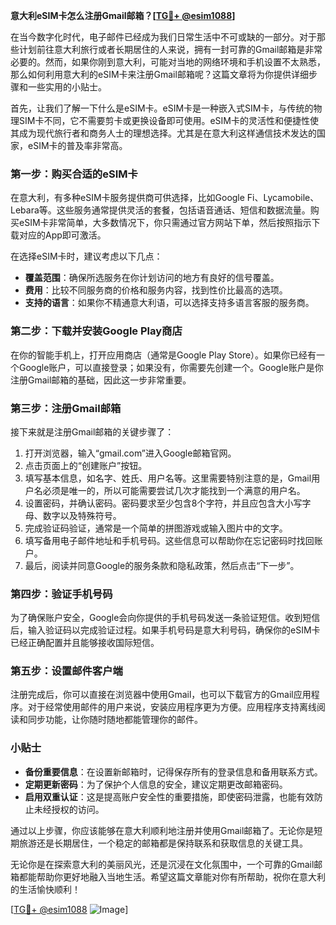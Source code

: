 **意大利eSIM卡怎么注册Gmail邮箱？[[TG💪+ @esim1088](https://t.me/s/esim1088)]**

在当今数字化时代，电子邮件已经成为我们日常生活中不可或缺的一部分。对于那些计划前往意大利旅行或者长期居住的人来说，拥有一封可靠的Gmail邮箱是非常必要的。然而，如果你刚到意大利，可能对当地的网络环境和手机设置不太熟悉，那么如何利用意大利的eSIM卡来注册Gmail邮箱呢？这篇文章将为你提供详细步骤和一些实用的小贴士。

首先，让我们了解一下什么是eSIM卡。eSIM卡是一种嵌入式SIM卡，与传统的物理SIM卡不同，它不需要剪卡或更换设备即可使用。eSIM卡的灵活性和便捷性使其成为现代旅行者和商务人士的理想选择。尤其是在意大利这样通信技术发达的国家，eSIM卡的普及率非常高。

### 第一步：购买合适的eSIM卡

在意大利，有多种eSIM卡服务提供商可供选择，比如Google Fi、Lycamobile、Lebara等。这些服务通常提供灵活的套餐，包括语音通话、短信和数据流量。购买eSIM卡非常简单，大多数情况下，你只需通过官方网站下单，然后按照指示下载对应的App即可激活。

在选择eSIM卡时，建议考虑以下几点：

- **覆盖范围**：确保所选服务在你计划访问的地方有良好的信号覆盖。
- **费用**：比较不同服务商的价格和服务内容，找到性价比最高的选项。
- **支持的语言**：如果你不精通意大利语，可以选择支持多语言客服的服务商。

### 第二步：下载并安装Google Play商店

在你的智能手机上，打开应用商店（通常是Google Play Store）。如果你已经有一个Google账户，可以直接登录；如果没有，你需要先创建一个。Google账户是你注册Gmail邮箱的基础，因此这一步非常重要。

### 第三步：注册Gmail邮箱

接下来就是注册Gmail邮箱的关键步骤了：

1. 打开浏览器，输入“gmail.com”进入Google邮箱官网。
2. 点击页面上的“创建账户”按钮。
3. 填写基本信息，如名字、姓氏、用户名等。这里需要特别注意的是，Gmail用户名必须是唯一的，所以可能需要尝试几次才能找到一个满意的用户名。
4. 设置密码，并确认密码。密码要求至少包含8个字符，并且应包含大小写字母、数字以及特殊符号。
5. 完成验证码验证，通常是一个简单的拼图游戏或输入图片中的文字。
6. 填写备用电子邮件地址和手机号码。这些信息可以帮助你在忘记密码时找回账户。
7. 最后，阅读并同意Google的服务条款和隐私政策，然后点击“下一步”。

### 第四步：验证手机号码

为了确保账户安全，Google会向你提供的手机号码发送一条验证短信。收到短信后，输入验证码以完成验证过程。如果手机号码是意大利号码，确保你的eSIM卡已经正确配置并且能够接收国际短信。

### 第五步：设置邮件客户端

注册完成后，你可以直接在浏览器中使用Gmail，也可以下载官方的Gmail应用程序。对于经常使用邮件的用户来说，安装应用程序更为方便。应用程序支持离线阅读和同步功能，让你随时随地都能管理你的邮件。

### 小贴士

- **备份重要信息**：在设置新邮箱时，记得保存所有的登录信息和备用联系方式。
- **定期更新密码**：为了保护个人信息的安全，建议定期更改邮箱密码。
- **启用双重认证**：这是提高账户安全性的重要措施，即使密码泄露，也能有效防止未经授权的访问。

通过以上步骤，你应该能够在意大利顺利地注册并使用Gmail邮箱了。无论你是短期旅游还是长期居住，一个稳定的邮箱都是保持联系和获取信息的关键工具。

无论你是在探索意大利的美丽风光，还是沉浸在文化氛围中，一个可靠的Gmail邮箱都能帮助你更好地融入当地生活。希望这篇文章能对你有所帮助，祝你在意大利的生活愉快顺利！

[[TG💪+ @esim1088](https://t.me/s/esim1088) ![Image](https://i.postimg.cc/4NQfJmqS/Snipaste-2025-05-13-00-14-12.png)]